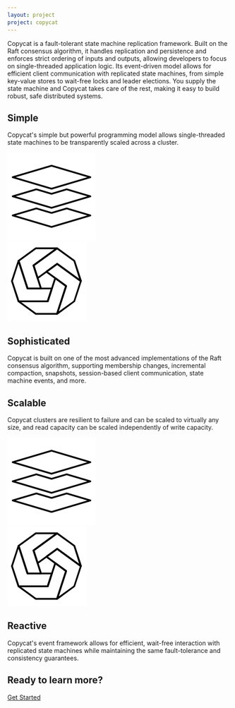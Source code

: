 ```yaml
---
layout: project
project: copycat
---
```


<div class="feature intro">
  <div class="container">
    <div class="row">
      <div class="col-sm-12">
        <p>
Copycat is a fault-tolerant state machine replication framework. Built on the Raft consensus algorithm, it handles replication and persistence and enforces strict ordering of inputs and outputs, allowing developers to focus on single-threaded application logic. Its event-driven model allows for efficient client communication with replicated state machines, from simple key-value stores to wait-free locks and leader elections. You supply the state machine and Copycat takes care of the rest, making it easy to build robust, safe distributed systems.
        </p>
      </div>
    </div>
  </div>
</div>

<!--Simple -->
<div class="feature gray-background">
  <div class="container">
    <div class="row">
      <div class="col-sm-6">
        <h2>Simple</h2>
        <p>
          Copycat's simple but powerful programming model allows single-threaded state machines to be transparently scaled across a cluster.</p>
      </div>
      <div class="col-sm-5 text-right">
        <img class="svg" src="/assets/img/icons/scalable.svg">
      </div>
    </div>
  </div>
</div>

<div class="feature white-background">
  <div class="container">
    <div class="row">
      <div class="col-sm-5 col-sm-offset-1">
        <img class="svg" src="/assets/img/icons/consensus.svg">
      </div>
      <div class="col-sm-6 text-right">
        <h2>Sophisticated</h2>
        <p>
          Copycat is built on one of the most advanced implementations of the Raft consensus algorithm, supporting membership changes, incremental compaction, snapshots, session-based client communication, state machine events, and more.
        </p>
      </div>
    </div>
  </div>
</div>

<!--Scalable -->
<div class="feature gray-background">
  <div class="container">
    <div class="row">
      <div class="col-sm-6">
        <h2>Scalable</h2>
        <p>Copycat clusters are resilient to failure and can be scaled to virtually any size, and read capacity can be scaled independently of write capacity.</p>
      </div>
      <div class="col-sm-5 text-right">
        <img class="svg" src="/assets/img/icons/scalable.svg">
      </div>
    </div>
  </div>
</div>

<div class="feature white-background">
  <div class="container">
    <div class="row">
      <div class="col-sm-5 col-sm-offset-1">
        <img class="svg" src="/assets/img/icons/consensus.svg">
      </div>
      <div class="col-sm-6 text-right">
        <h2>Reactive</h2>
        <p>
          Copycat's event framework allows for efficient, wait-free interaction with replicated state machines while maintaining the same fault-tolerance and consistency guarantees.
        </p>
      </div>
    </div>
  </div>
</div>

<!-- <div class="feature showcase-white">
  <div class="container">
    <div class="row">
<div class="col-sm-6" markdown="1">
```java
public class MapStateMachine extends StateMachine {
  private Map<Object, Commit<PutCommand>> map = new HashMap<>();

  private Object put(Commit<PutCommand> commit) {
    map.put(commit.operation().key(), commit);
  }

  private Object get(Commit<GetQuery> commit) {
    Commit<PutCommand> value = map.get(commit.operation().key());
    commit.close();
    return value != null ? value.operation().value() : null;
  }

  private Object remove(Commit<RemoveCommand> commit) {
    Commit<PutCommand> value = map.remove(commit.operation().key());
    commit.clean();
    if (value != null) {
      value.clean();
      return value.operation().value();
    }
    return null;
  }
}
```
</div>
      <div class="col-sm-6 text-right">
        <h2>Extensible</h2>
        <p>Copycat allows user-defined state machines to be plugged directly into the Raft algorithm, enabling your application logic to be automatically replicated and fully consistent.</p>
      </div>
    </div>
  </div>
</div> -->

<!--Learn more -->
<div class="feature get-started colored-background">
  <div class="container">
    <div class="row">
      <div class="col-sm-12 text-center">
        <h2>Ready to learn more?</h2>
        <p>
          <a href="/{{ page.project }}/docs/getting-started" class="btn btn-default btn-lg doc-btn">Get Started</a>
        </p>
      </div>
    </div>
  </div>
</div>